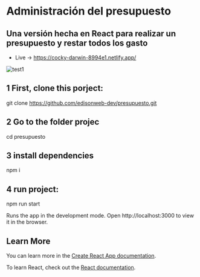 # Administración del presupuesto

## Una versión hecha en React para realizar un presupuesto y restar todos los gasto

- Live -> https://cocky-darwin-8994e1.netlify.app/

![test1](https://repository-images.githubusercontent.com/310905738/e4234d00-4460-11eb-8023-b02f62a9f3a1)


## 1 First, clone this porject:

 git clone https://github.com/edisonweb-dev/presupuesto.git
 
## 2 Go to the folder projec

 cd presupuesto

## 3 install dependencies

 npm i

## 4 run project:

 npm run start

 Runs the app in the development mode.
 Open http://localhost:3000 to view it in the browser.
 
 ## Learn More

You can learn more in the [Create React App documentation](https://facebook.github.io/create-react-app/docs/getting-started).

To learn React, check out the [React documentation](https://reactjs.org/).


 
 
